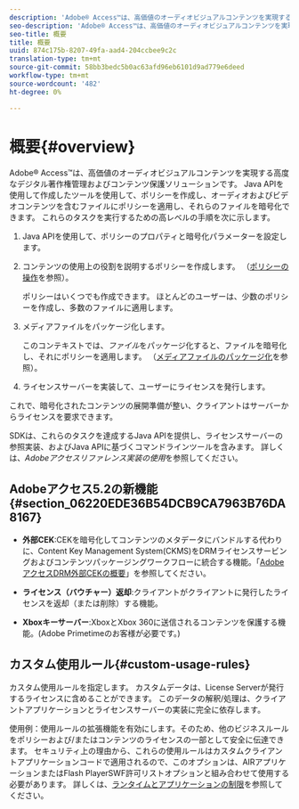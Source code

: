 ```yaml
---
description: 'Adobe® Access™は、高価値のオーディオビジュアルコンテンツを実現する高度なデジタル著作権管理およびコンテンツ保護ソリューションです。 Java APIを使用して作成したツールを使用して、ポリシーを作成し、オーディオおよびビデオコンテンツを含むファイルにポリシーを適用し、それらのファイルを暗号化できます。 これらのタスクを実行するための高レベルの手順は次のとおりです。 '
seo-description: 'Adobe® Access™は、高価値のオーディオビジュアルコンテンツを実現する高度なデジタル著作権管理およびコンテンツ保護ソリューションです。 Java APIを使用して作成したツールを使用して、ポリシーを作成し、オーディオおよびビデオコンテンツを含むファイルにポリシーを適用し、それらのファイルを暗号化できます。 これらのタスクを実行するための高レベルの手順は次のとおりです。 '
seo-title: 概要
title: 概要
uuid: 874c175b-8207-49fa-aad4-204ccbee9c2c
translation-type: tm+mt
source-git-commit: 58bb3bedc5b0ac63afd96eb6101d9ad779e6deed
workflow-type: tm+mt
source-wordcount: '482'
ht-degree: 0%

---
```



# 概要{#overview}

Adobe® Access™は、高価値のオーディオビジュアルコンテンツを実現する高度なデジタル著作権管理およびコンテンツ保護ソリューションです。 Java APIを使用して作成したツールを使用して、ポリシーを作成し、オーディオおよびビデオコンテンツを含むファイルにポリシーを適用し、それらのファイルを暗号化できます。 これらのタスクを実行するための高レベルの手順を次に示します。

1. Java APIを使用して、ポリシーのプロパティと暗号化パラメーターを設定します。
1. コンテンツの使用上の役割を説明するポリシーを作成します。 （[ポリシーの操作](../../aaxs-protecting-content/content-working-with-policies/content-working-with-policies-overview.md)を参照）。

   ポリシーはいくつでも作成できます。 ほとんどのユーザーは、少数のポリシーを作成し、多数のファイルに適用します。

1. メディアファイルをパッケージ化します。

   このコンテキストでは、*ファイル*&#x200B;をパッケージ化すると、ファイルを暗号化し、それにポリシーを適用します。 （[メディアファイルのパッケージ化](../../aaxs-protecting-content/content-packaging-media-files/content-packaging-media-files-overview.md)を参照）。

1. ライセンスサーバーを実装して、ユーザーにライセンスを発行します。

これで、暗号化されたコンテンツの展開準備が整い、クライアントはサーバーからライセンスを要求できます。

SDKは、これらのタスクを達成するJava APIを提供し、ライセンスサーバーの参照実装、およびJava APIに基づくコマンドラインツールを含みます。 詳しくは、*Adobeアクセスリファレンス実装の使用*&#x200B;を参照してください。

## Adobeアクセス5.2の新機能{#section_06220EDE36B54DCB9CA7963B76DA8167}

* **外部CEK**:CEKを暗号化してコンテンツのメタデータにバンドルする代わりに、Content Key Management System(CKMS)をDRMライセンスサービングおよびコンテンツパッケージングワークフローに統合する機能。「[AdobeアクセスDRM外部CEKの概要](../../aaxs-drm-xkey-mgmt/aaxs-drm-using-external-cek-overview.md)」を参照してください。

* **ライセンス（バウチャー）返却**:クライアントがクライアントに発行したライセンスを返却（または削除）する機能。
* **Xboxキーサーバー**:XboxとXbox 360に送信されるコンテンツを保護する機能。(Adobe Primetimeのお客様が必要です。)

## カスタム使用ルール{#custom-usage-rules}

カスタム使用ルールを指定します。 カスタムデータは、License Serverが発行するライセンスに含めることができます。 このデータの解釈/処理は、クライアントアプリケーションとライセンスサーバーの実装に完全に依存します。

使用例：使用ルールの拡張機能を有効にします。そのため、他のビジネスルールをポリシーおよび/またはコンテンツのライセンスの一部として安全に伝達できます。 セキュリティ上の理由から、これらの使用ルールはカスタムクライアントアプリケーションコードで適用されるので、このオプションは、AIRアプリケーションまたはFlash PlayerSWF許可リストオプションと組み合わせて使用する必要があります。 詳しくは、[ランタイムとアプリケーションの制限](../../aaxs-protecting-content/content-introduction/content-usage-rules/content-runtime-application-restrictions/content-allowlist-air.md)を参照してください。
